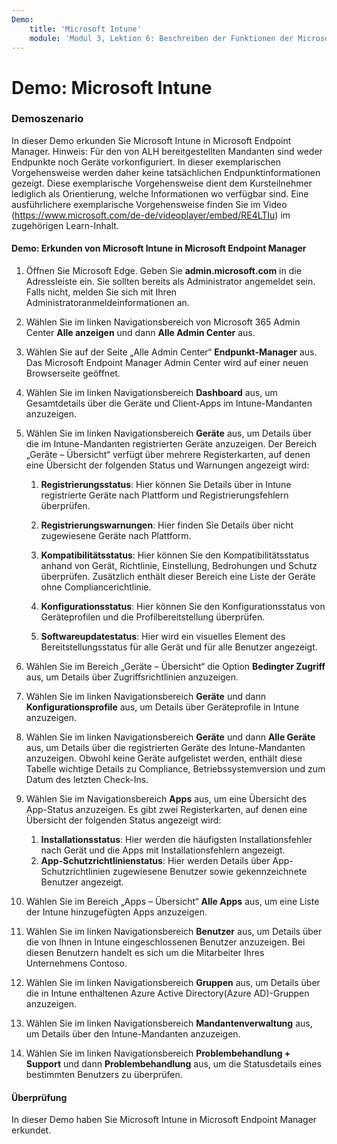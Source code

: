 ```yaml
---
Demo:
    title: 'Microsoft Intune'
    module: 'Modul 3, Lektion 6: Beschreiben der Funktionen der Microsoft-Sicherheitslösungen: Beschreiben der Endpunktsicherheit mit Microsoft Intune'
---
```



# Demo: Microsoft Intune

### Demoszenario

In dieser Demo erkunden Sie Microsoft Intune in Microsoft Endpoint Manager. Hinweis: Für den von ALH bereitgestellten Mandanten sind weder Endpunkte noch Geräte vorkonfiguriert. In dieser exemplarischen Vorgehensweise werden daher keine tatsächlichen Endpunktinformationen gezeigt. Diese exemplarische Vorgehensweise dient dem Kursteilnehmer lediglich als Orientierung, welche Informationen wo verfügbar sind.  Eine ausführlichere exemplarische Vorgehensweise finden Sie im Video (<https://www.microsoft.com/de-de/videoplayer/embed/RE4LTIu>) im zugehörigen Learn-Inhalt.



#### Demo: Erkunden von Microsoft Intune in Microsoft Endpoint Manager

1. Öffnen Sie Microsoft Edge. Geben Sie **admin.microsoft.com** in die Adressleiste ein.  Sie sollten bereits als Administrator angemeldet sein.  Falls nicht, melden Sie sich mit Ihren Administratoranmeldeinformationen an.

1. Wählen Sie im linken Navigationsbereich von Microsoft 365 Admin Center **Alle anzeigen** und dann **Alle Admin Center** aus.

1. Wählen Sie auf der Seite „Alle Admin Center“ **Endpunkt-Manager** aus.  Das Microsoft Endpoint Manager Admin Center wird auf einer neuen Browserseite geöffnet.

1. Wählen Sie im linken Navigationsbereich **Dashboard** aus, um Gesamtdetails über die Geräte und Client-Apps im Intune-Mandanten anzuzeigen.

1. Wählen Sie im linken Navigationsbereich **Geräte** aus, um Details über die im Intune-Mandanten registrierten Geräte anzuzeigen. Der Bereich „Geräte – Übersicht“ verfügt über mehrere Registerkarten, auf denen eine Übersicht der folgenden Status und Warnungen angezeigt wird:
    1. **Registrierungsstatus**: Hier können Sie Details über in Intune registrierte Geräte nach Plattform und Registrierungsfehlern überprüfen.
    
    1. **Registrierungswarnungen**: Hier finden Sie Details über nicht zugewiesene Geräte nach Plattform.
    1. **Kompatibilitätsstatus**: Hier können Sie den Kompatibilitätsstatus anhand von Gerät, Richtlinie, Einstellung, Bedrohungen und Schutz überprüfen. Zusätzlich enthält dieser Bereich eine Liste der Geräte ohne Compliancerichtlinie.
    1. **Konfigurationsstatus**: Hier können Sie den Konfigurationsstatus von Geräteprofilen und die Profilbereitstellung überprüfen.
    1. **Softwareupdatestatus**: Hier wird ein visuelles Element des Bereitstellungsstatus für alle Gerät und für alle Benutzer angezeigt.

1. Wählen Sie im Bereich „Geräte – Übersicht“ die Option **Bedingter Zugriff** aus, um Details über Zugriffsrichtlinien anzuzeigen.

1. Wählen Sie im linken Navigationsbereich **Geräte** und dann **Konfigurationsprofile** aus, um Details über Geräteprofile in Intune anzuzeigen.

1. Wählen Sie im linken Navigationsbereich **Geräte** und dann **Alle Geräte** aus, um Details über die registrierten Geräte des Intune-Mandanten anzuzeigen.  Obwohl keine Geräte aufgelistet werden, enthält diese Tabelle wichtige Details zu Compliance, Betriebssystemversion und zum Datum des letzten Check-Ins.

1. Wählen Sie im Navigationsbereich **Apps** aus, um eine Übersicht des App-Status anzuzeigen. Es gibt zwei Registerkarten, auf denen eine Übersicht der folgenden Status angezeigt wird:
    1. **Installationsstatus**: Hier werden die häufigsten Installationsfehler nach Gerät und die Apps mit Installationsfehlern angezeigt.
    1. **App-Schutzrichtlinienstatus**: Hier werden Details über App-Schutzrichtlinien zugewiesene Benutzer sowie gekennzeichnete Benutzer angezeigt.

1. Wählen Sie im Bereich „Apps – Übersicht“ **Alle Apps** aus, um eine Liste der Intune hinzugefügten Apps anzuzeigen.

1. Wählen Sie im linken Navigationsbereich **Benutzer** aus, um Details über die von Ihnen in Intune eingeschlossenen Benutzer anzuzeigen. Bei diesen Benutzern handelt es sich um die Mitarbeiter Ihres Unternehmens Contoso.

1. Wählen Sie im linken Navigationsbereich **Gruppen** aus, um Details über die in Intune enthaltenen Azure Active Directory(Azure AD)-Gruppen anzuzeigen.

1. Wählen Sie im linken Navigationsbereich **Mandantenverwaltung** aus, um Details über den Intune-Mandanten anzuzeigen.

1. Wählen Sie im linken Navigationsbereich **Problembehandlung + Support** und dann **Problembehandlung** aus, um die Statusdetails eines bestimmten Benutzers zu überprüfen.

#### Überprüfung

In dieser Demo haben Sie Microsoft Intune in Microsoft Endpoint Manager erkundet.
